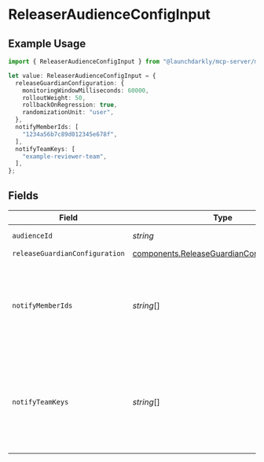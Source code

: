 # ReleaserAudienceConfigInput

## Example Usage

```typescript
import { ReleaserAudienceConfigInput } from "@launchdarkly/mcp-server/models/components";

let value: ReleaserAudienceConfigInput = {
  releaseGuardianConfiguration: {
    monitoringWindowMilliseconds: 60000,
    rolloutWeight: 50,
    rollbackOnRegression: true,
    randomizationUnit: "user",
  },
  notifyMemberIds: [
    "1234a56b7c89d012345e678f",
  ],
  notifyTeamKeys: [
    "example-reviewer-team",
  ],
};
```

## Fields

| Field                                                                                                        | Type                                                                                                         | Required                                                                                                     | Description                                                                                                  | Example                                                                                                      |
| ------------------------------------------------------------------------------------------------------------ | ------------------------------------------------------------------------------------------------------------ | ------------------------------------------------------------------------------------------------------------ | ------------------------------------------------------------------------------------------------------------ | ------------------------------------------------------------------------------------------------------------ |
| `audienceId`                                                                                                 | *string*                                                                                                     | :heavy_minus_sign:                                                                                           | UUID of the audience.                                                                                        |                                                                                                              |
| `releaseGuardianConfiguration`                                                                               | [components.ReleaseGuardianConfigurationInput](../../models/components/releaseguardianconfigurationinput.md) | :heavy_minus_sign:                                                                                           | N/A                                                                                                          |                                                                                                              |
| `notifyMemberIds`                                                                                            | *string*[]                                                                                                   | :heavy_minus_sign:                                                                                           | An array of member IDs. These members are notified to review the approval request.                           | [<br/>"1234a56b7c89d012345e678f"<br/>]                                                                       |
| `notifyTeamKeys`                                                                                             | *string*[]                                                                                                   | :heavy_minus_sign:                                                                                           | An array of team keys. The members of these teams are notified to review the approval request.               | [<br/>"example-reviewer-team"<br/>]                                                                          |